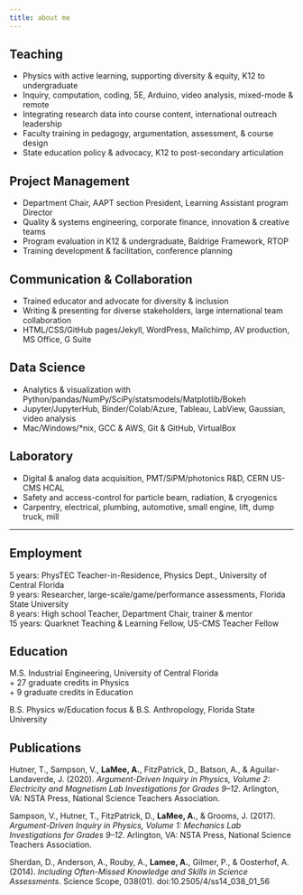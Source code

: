 ```yaml
---
title: about me
---
```


## Teaching  
- Physics with active learning, supporting diversity & equity, K12 to undergraduate  
- Inquiry, computation, coding, 5E, Arduino, video analysis, mixed-mode & remote  
- Integrating research data into course content, international outreach leadership  
- Faculty training in pedagogy, argumentation, assessment, & course design  
- State education policy & advocacy, K12 to post-secondary articulation  

## Project Management  
- Department Chair, AAPT section President, Learning Assistant program Director  
- Quality & systems engineering, corporate finance, innovation & creative teams  
- Program evaluation in K12 & undergraduate, Baldrige Framework, RTOP  
- Training development & facilitation, conference planning  

## Communication & Collaboration  
- Trained educator and advocate for diversity & inclusion  
- Writing & presenting for diverse stakeholders, large international team collaboration  
- HTML/CSS/GitHub pages/Jekyll, WordPress, Mailchimp, AV production, MS Office, G Suite  

## Data Science  
- Analytics & visualization with Python/pandas/NumPy/SciPy/statsmodels/Matplotlib/Bokeh  
- Jupyter/JupyterHub, Binder/Colab/Azure, Tableau, LabView, Gaussian, video analysis  
- Mac/Windows/*nix, GCC & AWS, Git & GitHub, VirtualBox  
## Laboratory  

- Digital & analog data acquisition, PMT/SiPM/photonics R&D, CERN US-CMS HCAL  
- Safety and access-control for particle beam, radiation, & cryogenics  
- Carpentry, electrical, plumbing, automotive, small engine, lift, dump truck, mill  

---  
## Employment  
5 years: PhysTEC Teacher-in-Residence, Physics Dept., University of Central Florida  
9 years: Researcher, large-scale/game/performance assessments, Florida State University  
8 years: High school Teacher, Department Chair, trainer & mentor  
15 years: Quarknet Teaching & Learning Fellow, US-CMS Teacher Fellow  

## Education  
M.S. Industrial Engineering, University of Central Florida  
\+ 27 graduate credits in Physics  
\+ 9 graduate credits in Education  

B.S. Physics w/Education focus & B.S. Anthropology, Florida State University  

## Publications  
Hutner, T., Sampson, V., **LaMee, A.**, FitzPatrick, D., Batson, A., & Aguilar-Landaverde, J. (2020). *Argument-Driven Inquiry in Physics, Volume 2: Electricity and Magnetism Lab Investigations for Grades 9–12*. Arlington, VA: NSTA Press, National Science Teachers Association.  

Sampson, V., Hutner, T., FitzPatrick, D., **LaMee, A.**, & Grooms, J. (2017). *Argument-Driven Inquiry in Physics, Volume 1: Mechanics Lab Investigations for Grades 9–12*. Arlington, VA: NSTA Press, National Science Teachers Association.  

Sherdan, D., Anderson, A., Rouby, A., **Lamee, A.**, Gilmer, P., & Oosterhof, A. (2014). *Including Often-Missed Knowledge and Skills in Science Assessments*. Science Scope, 038(01). doi:10.2505/4/ss14_038_01_56  
